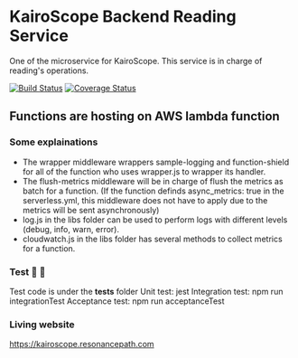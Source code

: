 # KairoScope Backend Reading Service

One of the microservice for KairoScope. This service is in charge of reading's operations.

[![Build Status](https://travis-ci.org/PengWang0316/KairoScope-Backend-Reading.svg?branch=master)](https://travis-ci.org/PengWang0316/KairoScope-Backend-Reading) [![Coverage Status](https://coveralls.io/repos/github/PengWang0316/KairoScope-Backend-Reading/badge.svg?branch=master)](https://coveralls.io/github/PengWang0316/KairoScope-Backend-Reading?branch=master)

## Functions are hosting on AWS lambda function

### Some explainations

- The wrapper middleware wrappers sample-logging and function-shield for all of the function who uses wrapper.js to wrapper its handler.
- The flush-metrics middleware will be in charge of flush the metrics as batch for a function. (If the function definds async_metrics: true in the serverless.yml, this middleware does not have to apply due to the metrics will be sent asynchronously)
- log.js in the libs folder can be used to perform logs with different levels (debug, info, warn, error).
- cloudwatch.js in the libs folder has several methods to collect metrics for a function.

### Test :tada: :tada:

Test code is under the __tests__ folder
Unit test: jest
Integration test: npm run integrationTest
Acceptance test: npm run acceptanceTest

### Living website
https://kairoscope.resonancepath.com
